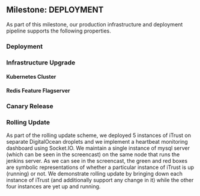 ## Milestone: DEPLOYMENT
As part of this milestone, our production infrastructure and deployment pipeline supports the following properties.
### Deployment
### Infrastructure Upgrade
#### Kubernetes Cluster

#### Redis Feature Flagserver
### Canary Release
### Rolling Update
As part of the rolling update scheme, we deployed 5 instances of iTrust on separate DigitalOcean droplets and we implement a heartbeat monitoring dashboard using Socket.IO. We maintain a single instance of mysql server (which can be seen in the screencast) on the same node that runs the jenkins server. As we can see in the screencast, the green and red boxes are symbolic representations of whether a particular instance of iTrust is up (running) or not. We demonstrate rolling update by bringing down each instance of iTrust (and additionally support any change in it) while the other four instances are yet up and running.
